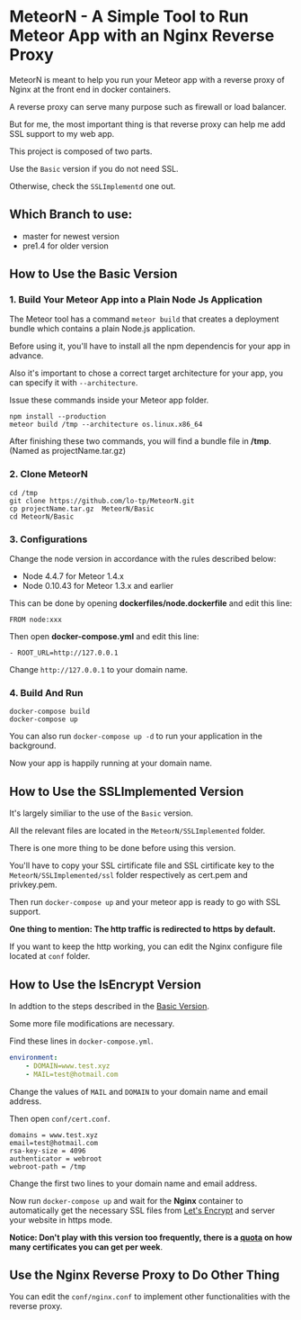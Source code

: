 # MeteorN - A Simple Tool to Run Meteor App with an Nginx Reverse Proxy

MeteorN is meant to help you run your Meteor app with a reverse proxy of Nginx at the front end in docker containers.

A reverse proxy can serve many purpose such as firewall or load balancer.

But for me, the most important thing is that reverse proxy can help me add SSL support to my web app.

This project is composed of two parts.

Use the `Basic` version if you do not need SSL.

Otherwise, check the `SSLImplementd` one out.

## Which Branch to use:
- master for newest version
- pre1.4 for older version

## How to Use the Basic Version


###  1. Build Your Meteor App into a Plain Node Js Application

The Meteor tool has a command `meteor build` that creates a deployment bundle which contains a plain Node.js application.

Before using it, you'll have to install all the npm dependencis for your app in advance.

Also it's important to chose a correct target architecture for your app, you can specify it  with `--architecture`.

Issue these commands inside your Meteor app folder.

~~~shell
npm install --production
meteor build /tmp --architecture os.linux.x86_64
~~~

After finishing these two commands, you will find a bundle file in **/tmp**.(Named as projectName.tar.gz)

###  2. Clone MeteorN

~~~shell
cd /tmp
git clone https://github.com/lo-tp/MeteorN.git
cp projectName.tar.gz  MeteorN/Basic
cd MeteorN/Basic
~~~

###  3. Configurations

Change the node version in accordance with the rules described below:

- Node 4.4.7 for Meteor 1.4.x
- Node 0.10.43 for Meteor 1.3.x and earlier


This can be done by opening **dockerfiles/node.dockerfile** and edit this line:

~~~
FROM node:xxx
~~~

Then open **docker-compose.yml** and edit this line:

~~~
- ROOT_URL=http://127.0.0.1
~~~

Change `http://127.0.0.1` to your domain name.


### 4. Build And Run
~~~shell
docker-compose build
docker-compose up
~~~
You can also run `docker-compose up -d` to run your application in the background.

Now your app is happily running at your domain name.

## How to Use the SSLImplemented Version
It's largely similiar to the use of the `Basic` version.

All the relevant files are located in the `MeteorN/SSLImplemented` folder.

There is one more thing to be done before using this version.

You'll have to copy your SSL cirtificate file and SSL cirtificate key to the `MeteorN/SSLImplemented/ssl` folder respectively as cert.pem and privkey.pem.

Then run `docker-compose up` and your meteor app is ready to go with SSL support.

**One thing to mention: The http traffic is redirected to https by default.**

If you want to keep the http working, you can edit the Nginx configure file located at `conf` folder.

## How to Use the lsEncrypt Version

In addtion to the steps described in the [Basic Version](#how-to-use-the-basic-version).

Some more file modifications are necessary.

Find these lines in `docker-compose.yml`.
```yml
environment:
	- DOMAIN=www.test.xyz
	- MAIL=test@hotmail.com
```
Change the values of `MAIL` and `DOMAIN` to your domain name and email address.

Then open `conf/cert.conf`.
```
domains = www.test.xyz
email=test@hotmail.com
rsa-key-size = 4096
authenticator = webroot
webroot-path = /tmp
```
Change the first two lines to your domain name and email address.

Now run `docker-compose up` and wait for the **Nginx** container to automatically get the necessary SSL files from [Let's Encrypt][lpt] and server your website in https mode.

**Notice: Don't play with this version too frequently, there is a [quota][qt] on how many certificates you can get per week**.

## Use the Nginx Reverse Proxy to Do Other Thing

You can edit the `conf/nginx.conf` to implement other functionalities with the reverse proxy.

[lpt]:https://letsencrypt.org/
[qt]:https://letsencrypt.org/docs/rate-limits/
